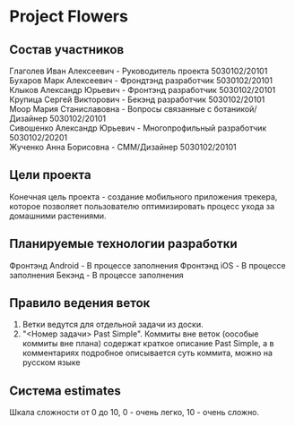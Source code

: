# Project Flowers
## Состав участников
Глаголев Иван Алексеевич - Руководитель проекта 5030102/20101 <br/>
Бухаров Марк Алексеевич - Фрондтэнд разработчик 5030102/20101 <br/>
Клыков Александр Юрьевич - Фронтэнд разработчик 5030102/20101 <br/>
Крупица Сергей Викторович - Бекэнд разработчик 5030102/20101 <br/>
Моор Мария Станиславовна - Вопросы связанные с ботаникой/Дизайнер 5030102/20101 <br/>
Сивошенко Александр Юрьевич - Многопрофильный разработчик 5030102/20201 <br/>
Жученко Анна Борисовна - СММ/Дизайнер 5030102/20101 <br/>


## Цели проекта 
Конечная цель проекта - создание мобильного приложения трекера, которое позволяет пользователю оптимизировать процесс ухода за домашними растениями. 

## Планируемые технологии разработки
Фронтэнд Android - В процессе заполнения
Фронтэнд iOS - В процессе заполнения
Бекэнд - В процессе заполнения

## Правило ведения веток
1. Ветки ведутся для отдельной задачи из доски.
2. "<Номер задачи> Past Simple". Коммиты вне веток (оособые коммиты вне плана) содержат краткое описание Past Simple, а в комментариях подробное описывается суть коммита, можно на русском языке

## Система estimates
Шкала сложности от 0 до 10, 0 - очень легко, 10 - очень сложно.
